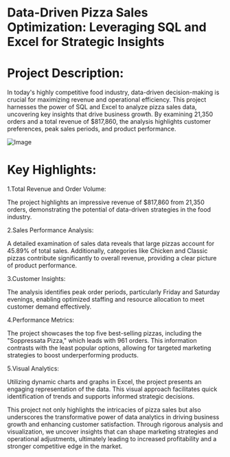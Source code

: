 # Data-Driven Pizza Sales Optimization: Leveraging SQL and Excel for Strategic Insights


# Project Description:

In today's highly competitive food industry, data-driven decision-making is crucial for maximizing revenue and operational efficiency. This project harnesses the power of SQL and Excel to analyze pizza sales data, uncovering key insights that drive business growth. By examining 21,350 orders and a total revenue of $817,860, the analysis highlights customer preferences, peak sales periods, and product performance.

![Image](https://github.com/user-attachments/assets/37e9853f-9010-4b16-b77f-53c7552e00ba)

# Key Highlights:


1.Total Revenue and Order Volume: 

The project highlights an impressive revenue of $817,860 from 21,350 orders, demonstrating the potential of data-driven strategies in the food industry.


2.Sales Performance Analysis:

A detailed examination of sales data reveals that large pizzas account for 45.89% of total sales. Additionally, categories like Chicken and Classic pizzas contribute significantly to overall revenue, providing a clear picture of product performance.


3.Customer Insights: 

The analysis identifies peak order periods, particularly Friday and Saturday evenings, enabling optimized staffing and resource allocation to meet customer demand effectively.


4.Performance Metrics:

The project showcases the top five best-selling pizzas, including the "Soppressata Pizza," which leads with 961 orders. This information contrasts with the least popular options, allowing for targeted marketing strategies to boost underperforming products.


5.Visual Analytics: 

Utilizing dynamic charts and graphs in Excel, the project presents an engaging representation of the data. This visual approach facilitates quick identification of trends and supports informed strategic decisions.



This project not only highlights the intricacies of pizza sales but also underscores the transformative power of data analytics in driving business growth and enhancing customer satisfaction. Through rigorous analysis and visualization, we uncover insights that can shape marketing strategies and operational adjustments, ultimately leading to increased profitability and a stronger competitive edge in the market.
